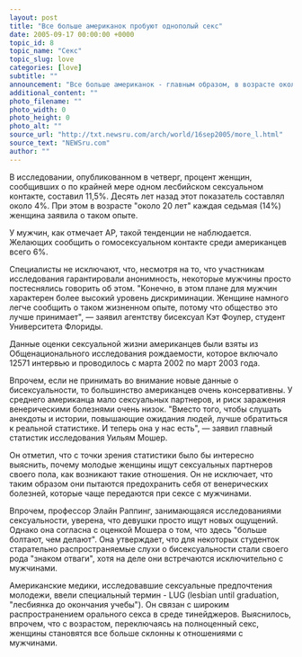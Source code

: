 ```yaml
---
layout: post
title: "Все больше американок пробуют однополый секс"
date: 2005-09-17 00:00:00 +0000
topic_id: 8
topic_name: "Секс"
topic_slug: love
categories: [love]
subtitle: ""
announcement: "Все больше американок - главным образом, в возрасте около 20 лет - экспериментируют с лесбийским сексом. Или, по крайней мере, все меньше стесняются сообщать об этом в ходе исследований, утверждает Национальный центр статистики здоровья США."
additional_content: ""
photo_filename: ""
photo_width: 0
photo_height: 0
photo_alt: ""
source_url: "http://txt.newsru.com/arch/world/16sep2005/more_l.html"
source_text: "NEWSru.com"
author: ""
---
```

В исследовании, опубликованном в четверг, процент женщин, сообщивших о по крайней мере одном лесбийском сексуальном контакте, составил 11,5%. Десять лет назад этот показатель составлял около 4%. При этом в возрасте "около 20 лет" каждая седьмая (14%) женщина заявила о таком опыте.

У мужчин, как отмечает АР, такой тенденции не наблюдается. Желающих сообщить о гомосексуальном контакте среди американцев всего 6%.

Специалисты не исключают, что, несмотря на то, что участникам исследования гарантировали анонимность, некоторые мужчины просто постеснялись говорить об этом. "Конечно, в этом плане для мужчин характерен более высокий уровень дискриминации. Женщине намного легче сообщить о таком жизненном опыте, потому что общество это лучше принимает", &mdash; заявил агентству бисексуал Кэт Фоулер, студент Университета Флориды.

Данные оценки сексуальной жизни американцев были взяты из Общенационального исследования рождаемости, которое включало 12571 интервью и проводилось с марта 2002 по март 2003 года.

Впрочем, если не принимать во внимание новые данные о бисексуальности, то большинство американцев очень консервативны. У среднего американца мало сексуальных партнеров, и риск заражения венерическими болезнями очень низок. "Вместо того, чтобы слушать анекдоты и истории, повышающие ожидания людей, лучше обратиться к реальной статистике. И теперь она у нас есть", &mdash; заявил главный статистик исследования Уильям Мошер.

Он отметил, что с точки зрения статистики было бы интересно выяснить, почему молодые женщины ищут сексуальных партнеров своего пола, как возникают такие отношения. Он не исключает, что таким образом они пытаются предохранить себя от венерических болезней, которые чаще передаются при сексе с мужчинами.

Впрочем, профессор Элайн Раппинг, занимающаяся исследованиями сексуальности, уверена, что девушки просто ищут новых ощущений. Однако она согласна с оценкой Мошера о том, что здесь "больше болтают, чем делают". Она утверждает, что для некоторых студенток старательно распространяемые слухи о бисексуальности стали своего рода "знаком отваги", хотя на деле они встречаются исключительно с мужчинами.

Американские медики, исследовавшие сексуальные предпочтения молодежи, ввели специальный термин - LUG (lesbian until graduation, "лесбиянка до окончания учебы"). Он связан с широким распространением орального секса в среде тинейджеров. Выяснилось, впрочем, что с возрастом, переключаясь на полноценный секс, женщины становятся все больше склонны к отношениями с мужчинами.
